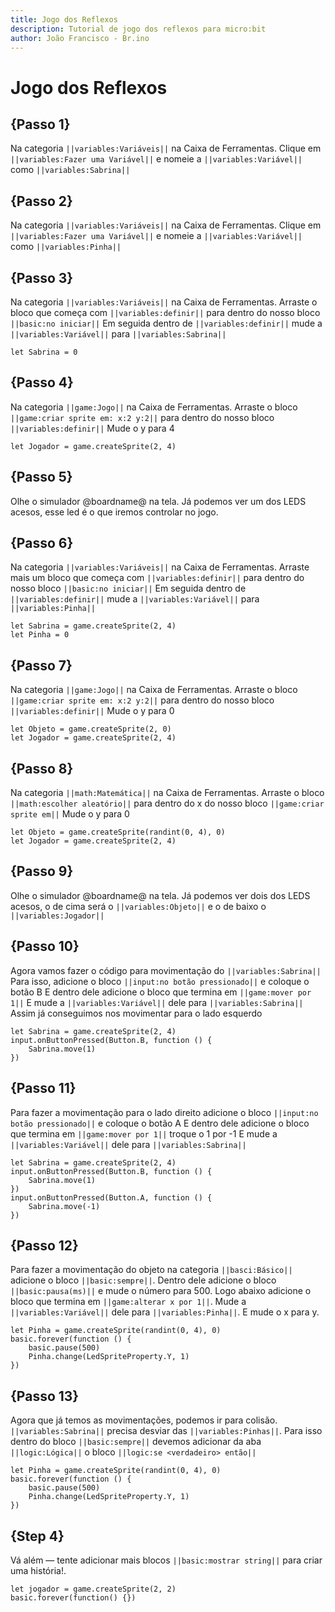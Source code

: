 ```yaml
---
title: Jogo dos Reflexos
description: Tutorial de jogo dos reflexos para micro:bit
author: João Francisco - Br.ino
---
```


# Jogo dos Reflexos

## {Passo 1}

Na categoria ``||variables:Variáveis||`` na Caixa de Ferramentas.
Clique em ``||variables:Fazer uma Variável||`` e nomeie a ``||variables:Variável||`` como ``||variables:Sabrina||``

## {Passo 2}

Na categoria ``||variables:Variáveis||`` na Caixa de Ferramentas.
Clique em ``||variables:Fazer uma Variável||`` e nomeie a ``||variables:Variável||`` como ``||variables:Pinha||``

## {Passo 3}

Na categoria ``||variables:Variáveis||`` na Caixa de Ferramentas.
Arraste o bloco que começa com ``||variables:definir||`` para dentro do nosso bloco ``||basic:no iniciar||``
Em seguida dentro de ``||variables:definir||`` mude a ``||variables:Variável||`` para ``||variables:Sabrina||``
```blocks
let Sabrina = 0
```

## {Passo 4}

Na categoria ``||game:Jogo||`` na Caixa de Ferramentas.
Arraste o bloco ``||game:criar sprite em: x:2 y:2||`` para dentro do nosso bloco ``||variables:definir||``
Mude o y para 4
```blocks
let Jogador = game.createSprite(2, 4)
```
## {Passo 5}

Olhe o simulador @boardname@ na tela. Já podemos ver um dos LEDS acesos, esse led é o que iremos controlar no jogo.

## {Passo 6}

Na categoria ``||variables:Variáveis||`` na Caixa de Ferramentas.
Arraste mais um bloco que começa com ``||variables:definir||`` para dentro do nosso bloco ``||basic:no iniciar||``
Em seguida dentro de ``||variables:definir||`` mude a ``||variables:Variável||`` para ``||variables:Pinha||``
```blocks
let Sabrina = game.createSprite(2, 4)
let Pinha = 0
```

## {Passo 7}

Na categoria ``||game:Jogo||`` na Caixa de Ferramentas.
Arraste o bloco ``||game:criar sprite em: x:2 y:2||`` para dentro do nosso bloco ``||variables:definir||``
Mude o y para 0
```blocks
let Objeto = game.createSprite(2, 0)
let Jogador = game.createSprite(2, 4)
```

## {Passo 8}

Na categoria ``||math:Matemática||`` na Caixa de Ferramentas.
Arraste o bloco ``||math:escolher aleatório||`` para dentro do x do nosso bloco ``||game:criar sprite em||``
Mude o y para 0
```blocks
let Objeto = game.createSprite(randint(0, 4), 0)
let Jogador = game.createSprite(2, 4)
```

## {Passo 9}

Olhe o simulador @boardname@ na tela. Já podemos ver dois dos LEDS acesos, o de cima será o ``||variables:Objeto||`` e o de baixo o ``||variables:Jogador||``

## {Passo 10}

Agora vamos fazer o código para movimentação do ``||variables:Sabrina||``
Para isso, adicione o bloco ``||input:no botão pressionado||`` e coloque o botão B
E dentro dele adicione o bloco que termina em ``||game:mover por 1||``
E mude a ``||variables:Variável||`` dele para ``||variables:Sabrina||``
Assim já conseguimos nos movimentar para o lado esquerdo

```blocks
let Sabrina = game.createSprite(2, 4)
input.onButtonPressed(Button.B, function () {
    Sabrina.move(1)
})
```

## {Passo 11}

Para fazer a movimentação para o lado direito adicione o bloco ``||input:no botão pressionado||`` e coloque o botão A
E dentro dele adicione o bloco que termina em ``||game:mover por 1||`` troque o 1 por -1
E mude a ``||variables:Variável||`` dele para ``||variables:Sabrina||``

```blocks
let Sabrina = game.createSprite(2, 4)
input.onButtonPressed(Button.B, function () {
    Sabrina.move(1)
})
input.onButtonPressed(Button.A, function () {
    Sabrina.move(-1)
})
```

## {Passo 12}

Para fazer a movimentação do objeto na categoria ``||basci:Básico||`` adicione o bloco ``||basic:sempre||``.
Dentro dele adicione o bloco ``||basic:pausa(ms)||`` e mude o número para 500.
Logo abaixo adicione o bloco que termina em ``||game:alterar x por 1||``.
Mude a ``||variables:Variável||`` dele para ``||variables:Pinha||``.
E mude o x para y.

```blocks
let Pinha = game.createSprite(randint(0, 4), 0)
basic.forever(function () {
    basic.pause(500)
    Pinha.change(LedSpriteProperty.Y, 1)
})
```

## {Passo 13}

Agora que já temos as movimentações, podemos ir para colisão.
``||variables:Sabrina||`` precisa desviar das ``||variables:Pinhas||``.
Para isso dentro do bloco ``||basic:sempre||`` devemos adicionar da aba ``||logic:Lógica||`` o bloco ``||logic:se <verdadeiro> então||``


```blocks
let Pinha = game.createSprite(randint(0, 4), 0)
basic.forever(function () {
    basic.pause(500)
    Pinha.change(LedSpriteProperty.Y, 1)
})
```
## {Step 4}

Vá além — tente adicionar mais blocos ``||basic:mostrar string||`` para criar uma história!.

```template
let jogador = game.createSprite(2, 2)
basic.forever(function() {})
```